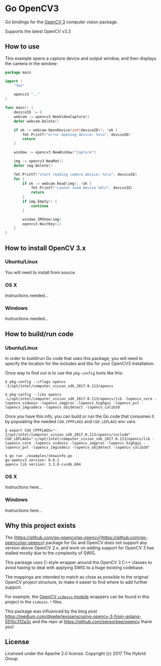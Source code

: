 # Go OpenCV3

Go bindings for the [OpenCV 3](http://opencv.org/) computer vision package.

Supports the latest OpenCV v3.3

## How to use

This example opens a capture device and output window, and then displays the camera in the window:


```go
package main

import (
	"fmt"

	opencv3 ".."
)

func main() {
	deviceID := 0
	webcam := opencv3.NewVideoCapture()
	defer webcam.Delete()

	if ok := webcam.OpenDevice(int(deviceID)); !ok {
		fmt.Printf("error opening device: %v\n", deviceID)
		return
	}

	window := opencv3.NewWindow("Capture")

	img := opencv3.NewMat()
	defer img.Delete()

	fmt.Printf("start reading camera device: %v\n", deviceID)
	for {
		if ok := webcam.Read(img); !ok {
			fmt.Printf("cannot read device %d\n", deviceID)
			return
		}
		if img.Empty() {
			continue
		}

		window.IMShow(img)
		opencv3.WaitKey(1)
	}
}
```

## How to install OpenCV 3.x

### Ubuntu/Linux

You will need to install from source.

### OS X

Instructions needed...

### Windows

Instructions needed...

## How to build/run code

### Ubuntu/Linux

In order to build/run Go code that uses this package, you will need to specify the location for the includes and libs for your OpenCV3 installation.

Once way to find out is to use the `pkg-config` tools like this:

```
$ pkg-config --cflags opencv
-I/opt/intel/computer_vision_sdk_2017.0.113/opencv

$ pkg-config --libs opencv        
-L/opt/intel/computer_vision_sdk_2017.0.113/opencv/lib -lopencv_core -lopencv_videoio -lopencv_imgproc -lopencv_highgui -lopencv_pvl -lopencv_imgcodecs -lopencv_objdetect -lopencv_calib3d
```

Once you have this info, you can build or run the Go code that consumes it by populating the needed `CGO_CPPFLAGS` and `CGO_LDFLAGS` env vars.

```
$ export CGO_CPPFLAGS="-I/opt/intel/computer_vision_sdk_2017.0.113/opencv/include" CGO_LDFLAGS="-L/opt/intel/computer_vision_sdk_2017.0.113/opencv/lib -lopencv_core -lopencv_videoio -lopencv_imgproc -lopencv_highgui -lopencv_pvl -lopencv_imgcodecs -lopencv_objdetect -lopencv_calib3d"

$ go run ./examples/showinfo.go 
go-opencv3 version: 0.0.1
opencv lib version: 3.3.0-cvsdk.604
```

### OS X

Instructions here...

### Windows

Instructions here...

## Why this project exists

The [https://github.com/go-opencv/go-opencv](https://github.com/go-opencv/go-opencv) package for Go and OpenCV does not support any version above OpenCV 2.x, and work on adding support for OpenCV 3 has stalled mostly due to the complexity of SWIG.

This package uses C-style wrapper around the OpenCV 3 C++ classes to avoid having to deal with applying SWIG to a huge existing codebase.

The mappings are intended to match as close as possible to the original OpenCV project structure, to make it easier to find where to add further support.

For example, the [OpenCV `videoio` module](https://github.com/opencv/opencv/tree/master/modules/videoio) wrappers can be found in this project in the `videoio.*` files.

This package was influenced by the blog post https://medium.com/@peterleyssens/using-opencv-3-from-golang-5510c312a3c and the repo at https://github.com/sensorbee/opencv thank you!

## License

Licensed under the Apache 2.0 license. Copyright (c) 2017 The Hybrid Group.

